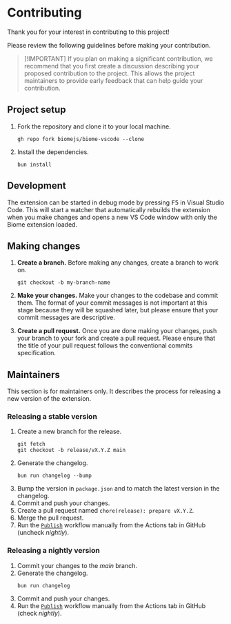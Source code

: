 # Contributing

Thank you for your interest in contributing to this project!

Please review the following guidelines before making your contribution.

> [!IMPORTANT] If you plan on making a significant contribution, we recommend
> that you first create a discussion describing your proposed contribution to
> the project. This allows the project maintainers to provide early feedback
> that can help guide your contribution.

## Project setup

1. Fork the repository and clone it to your local machine.
    ```shell
    gh repo fork biomejs/biome-vscode --clone
    ```
2. Install the dependencies.
    ```shell
    bun install
    ```

## Development

The extension can be started in debug mode by pressing <kbd>F5</kbd> in Visual Studio Code. This will start a watcher that automatically rebuilds the extension when you make changes and opens a new VS Code window with only the Biome extension loaded.

## Making changes

1. **Create a branch.** Before making any changes, create a branch to work on.
    ```shell
    git checkout -b my-branch-name
    ```
2. **Make your changes.** Make your changes to the codebase and commit them. The
   format of your commit messages is not important at this stage because they
   will be squashed later, but please ensure that your commit messages are
   descriptive.

3. **Create a pull request.** Once you are done making your changes, push your
   branch to your fork and create a pull request. Please ensure that the title
   of your pull request follows the conventional commits specification.

## Maintainers

This section is for maintainers only. It describes the process for releasing a
new version of the extension.

### Releasing a stable version

1. Create a new branch for the release.
    ```shell
    git fetch
    git checkout -b release/vX.Y.Z main
    ```
2. Generate the changelog.
    ```shell
    bun run changelog --bump
    ```
3. Bump the version in `package.json` and to match the latest version in the
   changelog.
4. Commit and push your changes.
5. Create a pull request named `chore(release): prepare vX.Y.Z`.
6. Merge the pull request.
7. Run the
   [`Publish`](https://github.com/biomejs/biome-vscode/actions/workflows/publish.yaml)
   workflow manually from the Actions tab in GitHub (uncheck _nightly_).

### Releasing a nightly version

1. Commit your changes to the _main_ branch.
2. Generate the changelog.
    ```shell
    bun run changelog
    ```
3. Commit and push your changes.
4. Run the
   [`Publish`](https://github.com/biomejs/biome-vscode/actions/workflows/publish.yaml)
   workflow manually from the Actions tab in GitHub (check _nightly_).
